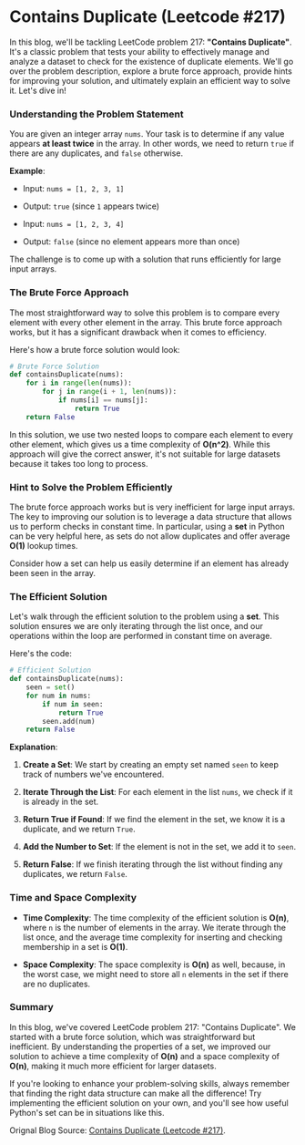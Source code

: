 # Contains Duplicate (Leetcode #217)

In this blog, we'll be tackling LeetCode problem 217: **"Contains Duplicate"**. It's a classic problem that tests your ability to effectively manage and analyze a dataset to check for the existence of duplicate elements. We'll go over the problem description, explore a brute force approach, provide hints for improving your solution, and ultimately explain an efficient way to solve it. Let's dive in!

### Understanding the Problem Statement

You are given an integer array `nums`. Your task is to determine if any value appears **at least twice** in the array. In other words, we need to return `true` if there are any duplicates, and `false` otherwise.

**Example**:

* Input: `nums = [1, 2, 3, 1]`
    
* Output: `true` (since `1` appears twice)
    
* Input: `nums = [1, 2, 3, 4]`
    
* Output: `false` (since no element appears more than once)
    

The challenge is to come up with a solution that runs efficiently for large input arrays.

### The Brute Force Approach

The most straightforward way to solve this problem is to compare every element with every other element in the array. This brute force approach works, but it has a significant drawback when it comes to efficiency.

Here's how a brute force solution would look:

```python
# Brute Force Solution
def containsDuplicate(nums):
    for i in range(len(nums)):
        for j in range(i + 1, len(nums)):
            if nums[i] == nums[j]:
                return True
    return False
```

In this solution, we use two nested loops to compare each element to every other element, which gives us a time complexity of **O(n^2)**. While this approach will give the correct answer, it's not suitable for large datasets because it takes too long to process.

### Hint to Solve the Problem Efficiently

The brute force approach works but is very inefficient for large input arrays. The key to improving our solution is to leverage a data structure that allows us to perform checks in constant time. In particular, using a **set** in Python can be very helpful here, as sets do not allow duplicates and offer average **O(1)** lookup times.

Consider how a set can help us easily determine if an element has already been seen in the array.

### The Efficient Solution

Let's walk through the efficient solution to the problem using a **set**. This solution ensures we are only iterating through the list once, and our operations within the loop are performed in constant time on average.

Here's the code:

```python
# Efficient Solution
def containsDuplicate(nums):
    seen = set()
    for num in nums:
        if num in seen:
            return True
        seen.add(num)
    return False
```

**Explanation**:

1. **Create a Set**: We start by creating an empty set named `seen` to keep track of numbers we've encountered.
    
2. **Iterate Through the List**: For each element in the list `nums`, we check if it is already in the set.
    
3. **Return True if Found**: If we find the element in the set, we know it is a duplicate, and we return `True`.
    
4. **Add the Number to Set**: If the element is not in the set, we add it to `seen`.
    
5. **Return False**: If we finish iterating through the list without finding any duplicates, we return `False`.
    

### Time and Space Complexity

* **Time Complexity**: The time complexity of the efficient solution is **O(n)**, where `n` is the number of elements in the array. We iterate through the list once, and the average time complexity for inserting and checking membership in a set is **O(1)**.
    
* **Space Complexity**: The space complexity is **O(n)** as well, because, in the worst case, we might need to store all `n` elements in the set if there are no duplicates.
    

### Summary

In this blog, we've covered LeetCode problem 217: "Contains Duplicate". We started with a brute force solution, which was straightforward but inefficient. By understanding the properties of a set, we improved our solution to achieve a time complexity of **O(n)** and a space complexity of **O(n)**, making it much more efficient for larger datasets.

If you're looking to enhance your problem-solving skills, always remember that finding the right data structure can make all the difference! Try implementing the efficient solution on your own, and you'll see how useful Python's set can be in situations like this.


Orignal Blog Source: [Contains Duplicate (Leetcode #217)](https://blog.unwiredlearning.com/contains-duplicate).